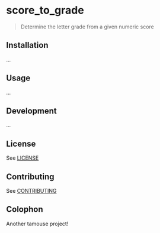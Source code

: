 # score_to_grade

> Determine the letter grade from a given numeric score

## Installation

...

## Usage

...

## Development

...

## License

See [LICENSE](./LICENSE)

## Contributing

See [CONTRIBUTING](./CONTRIBUTING.md)

## Colophon

Another tamouse project!
